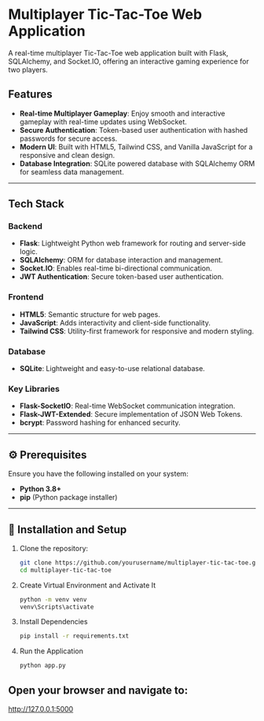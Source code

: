 # Multiplayer Tic-Tac-Toe Web Application 

A real-time multiplayer Tic-Tac-Toe web application built with Flask, SQLAlchemy, and Socket.IO, offering an interactive gaming experience for two players.

## Features

- **Real-time Multiplayer Gameplay**: Enjoy smooth and interactive gameplay with real-time updates using WebSocket.
- **Secure Authentication**: Token-based user authentication with hashed passwords for secure access.
- **Modern UI**: Built with HTML5, Tailwind CSS, and Vanilla JavaScript for a responsive and clean design.
- **Database Integration**: SQLite powered database with SQLAlchemy ORM for seamless data management.

---

##  Tech Stack

### Backend
- **Flask**: Lightweight Python web framework for routing and server-side logic.  
- **SQLAlchemy**: ORM for database interaction and management.  
- **Socket.IO**: Enables real-time bi-directional communication.  
- **JWT Authentication**: Secure token-based user authentication.  

### Frontend
- **HTML5**: Semantic structure for web pages.  
- **JavaScript**: Adds interactivity and client-side functionality.  
- **Tailwind CSS**: Utility-first framework for responsive and modern styling.  

### Database
- **SQLite**: Lightweight and easy-to-use relational database.  

### Key Libraries
- **Flask-SocketIO**: Real-time WebSocket communication integration.  
- **Flask-JWT-Extended**: Secure implementation of JSON Web Tokens.  
- **bcrypt**: Password hashing for enhanced security.  


---

## ⚙️ Prerequisites

Ensure you have the following installed on your system:

- **Python 3.8+**
- **pip** (Python package installer)

---

## 🚀 Installation and Setup

1. Clone the repository:
   ```bash
   git clone https://github.com/yourusername/multiplayer-tic-tac-toe.git
   cd multiplayer-tic-tac-toe

2. Create Virtual Environment and Activate It
   ```bash
   python -m venv venv
   venv\Scripts\activate

4. Install Dependencies
   ```bash
   pip install -r requirements.txt

6. Run the Application
   ```bash
   python app.py

## Open your browser and navigate to:
http://127.0.0.1:5000
